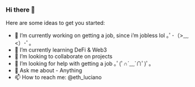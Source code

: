 ### Hi there 👋

Here are some ideas to get you started:

- 🔭 I’m currently working on getting a job, since i’m jobless lol ｡ﾟ･（>﹏<）･ﾟ｡
- 🌱 I’m currently learning DeFi & Web3 
- 👯 I’m looking to collaborate on projects 
- 🤔 I’m looking for help with getting a job ｡ﾟ(ﾟ∩´﹏`∩ﾟ)ﾟ｡
- 💬 Ask me about -  Anything
- 📫 How to reach me: @eth_luciano

